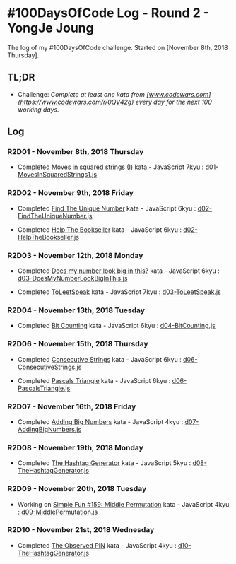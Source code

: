 # #100DaysOfCode Log - Round 2 - YongJe Joung

The log of my #100DaysOfCode challenge. Started on [November 8th, 2018 Thursday].



## TL;DR

* Challenge: *Complete at least one kata from [www.codewars.com](https://www.codewars.com/r/0QV42g) every day for the next 100 working days.*



## Log

### R2D01 - November 8th, 2018 Thursday
* Completed [Moves in squared strings (I)](https://www.codewars.com/kata/56dbe0e313c2f63be4000b25/train/javascript) kata - JavaScript 7kyu : [d01-MovesInSquaredStrings1.js](/r2/d01-MovesInSquaredStrings1.js)

### R2D02 - November 9th, 2018 Friday
* Completed [Find The Unique Number](https://www.codewars.com/kata/find-the-unique-number-1/train/javascript) kata - JavaScript 6kyu : [d02-FindTheUniqueNumber.js](/r2/d02-FindTheUniqueNumber.js)

* Completed [Help The Bookseller](https://www.codewars.com/kata/help-the-bookseller/train/javascript) kata - JavaScript 6kyu : [d02-HelpTheBookseller.js](/r2/d02-HelpTheBookseller.js)

### R2D03 - November 12th, 2018 Monday
* Completed [Does my number look big in this?](https://www.codewars.com/kata/does-my-number-look-big-in-this/javascript) kata - JavaScript 6kyu : [d03-DoesMyNumberLookBigInThis.js](/r2/d03-DoesMyNumberLookBigInThis.js)

* Completed [ToLeetSpeak](https://www.codewars.com/kata/toleetspeak/javascript) kata - JavaScript 7kyu : [d03-ToLeetSpeak.js](/r2/d03-ToLeetSpeak.js)

### R2D04 - November 13th, 2018 Tuesday
* Completed [Bit Counting](https://www.codewars.com/kata/bit-counting/javascript) kata - JavaScript 6kyu : [d04-BitCounting.js](/r2/d04-BitCounting.js)

### R2D06 - November 15th, 2018 Thursday
* Completed [Consecutive Strings](https://www.codewars.com/kata/consecutive-strings) kata - JavaScript 6kyu : [d06-ConsecutiveStrings.js](/r2/d06-ConsecutiveStrings.js)

* Completed [Pascals Triangle](https://www.codewars.com/kata/pascals-triangle/javascript) kata - JavaScript 6kyu : [d06-PascalsTriangle.js](/r2/d06-PascalsTriangle.js)

### R2D07 - November 16th, 2018 Friday
* Completed [Adding Big Numbers](https://www.codewars.com/kata/adding-big-numbers/javascript) kata - JavaScript 4kyu : [d07-AddingBigNumbers.js](/r2/d07-AddingBigNumbers.js)

### R2D08 - November 19th, 2018 Monday
* Completed [The Hashtag Generator](https://www.codewars.com/kata/the-hashtag-generator/javascript) kata - JavaScript 5kyu : [d08-TheHashtagGenerator.js](/r2/d08-TheHashtagGenerator.js)

### R2D09 - November 20th, 2018 Tuesday
* Working on [Simple Fun #159: Middle Permutation](https://www.codewars.com/kata/58ad317d1541651a740000c5/train/javascript) kata - JavaScript 4kyu : [d09-MiddlePermutation.js](/try_later/d09-MiddlePermutation.js)

### R2D10 - November 21st, 2018 Wednesday
* Completed [The Observed PIN](https://www.codewars.com/kata/the-observed-pin/javascript) kata - JavaScript 4kyu : [d10-TheHashtagGenerator.js](/r2/d10-TheHashtagGenerator.js)
